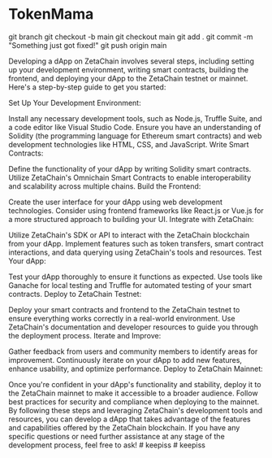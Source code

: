 # TokenMama

git branch
git checkout -b main
git checkout main
git add .
git commit -m "Something just got fixed!"
git push origin main

Developing a dApp on ZetaChain involves several steps, including setting up your development environment, writing smart contracts, building the frontend, and deploying your dApp to the ZetaChain testnet or mainnet. Here's a step-by-step guide to get you started:

Set Up Your Development Environment:

Install any necessary development tools, such as Node.js, Truffle Suite, and a code editor like Visual Studio Code.
Ensure you have an understanding of Solidity (the programming language for Ethereum smart contracts) and web development technologies like HTML, CSS, and JavaScript.
Write Smart Contracts:

Define the functionality of your dApp by writing Solidity smart contracts.
Utilize ZetaChain's Omnichain Smart Contracts to enable interoperability and scalability across multiple chains.
Build the Frontend:

Create the user interface for your dApp using web development technologies.
Consider using frontend frameworks like React.js or Vue.js for a more structured approach to building your UI.
Integrate with ZetaChain:

Utilize ZetaChain's SDK or API to interact with the ZetaChain blockchain from your dApp.
Implement features such as token transfers, smart contract interactions, and data querying using ZetaChain's tools and resources.
Test Your dApp:

Test your dApp thoroughly to ensure it functions as expected.
Use tools like Ganache for local testing and Truffle for automated testing of your smart contracts.
Deploy to ZetaChain Testnet:

Deploy your smart contracts and frontend to the ZetaChain testnet to ensure everything works correctly in a real-world environment.
Use ZetaChain's documentation and developer resources to guide you through the deployment process.
Iterate and Improve:

Gather feedback from users and community members to identify areas for improvement.
Continuously iterate on your dApp to add new features, enhance usability, and optimize performance.
Deploy to ZetaChain Mainnet:

Once you're confident in your dApp's functionality and stability, deploy it to the ZetaChain mainnet to make it accessible to a broader audience.
Follow best practices for security and compliance when deploying to the mainnet.
By following these steps and leveraging ZetaChain's development tools and resources, you can develop a dApp that takes advantage of the features and capabilities offered by the ZetaChain blockchain. If you have any specific questions or need further assistance at any stage of the development process, feel free to ask!
#   k e e p i s s  
 #   k e e p i s s  
 